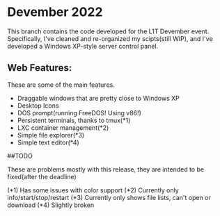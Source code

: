# Devember 2022

This branch contains the code developed for the L1T Devember event.
Specifically, I've cleaned and re-organized my scipts(still WIP),
and I've developed a Windows XP-style server control panel.


## Web Features:

These are some of the main features.

 * Draggable windows that are pretty close to Windows XP
 * Desktop Icons
 * DOS prompt(running FreeDOS! Using v86!)
 * Persistent terminals, thanks to tmux(*1)
 * LXC container management(*2)
 * Simple file explorer(*3)
 * Simple text editor(*4)

##TODO

These are problems mostly with this release, they are intended to be fixed(after the deadline)

(*1) Has some issues with color support
(*2) Currently only info/start/stop/restart
(*3) Currently only shows file lists, can't open or download
(*4) Slightly broken
